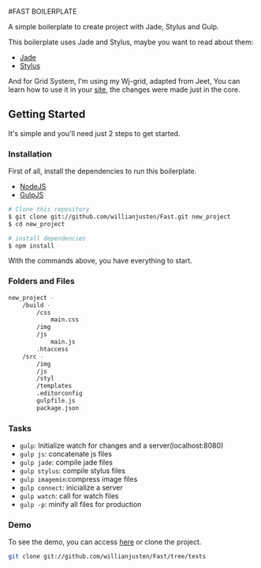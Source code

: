 #FAST BOILERPLATE

A simple boilerplate to create project with Jade, Stylus and Gulp.

This boilerplate uses Jade and Stylus, maybe you want to read about them:

- [Jade](http://jade-lang.com/)
- [Stylus](http://learnboost.github.io/stylus/)

And for Grid System, I'm using my Wj-grid, adapted from Jeet, You can learn how to use it in your [site](http://jeet.gs/), the changes were made just in the core.

## Getting Started

It's simple and you'll need just 2 steps to get started.

### Installation

First of all, install the dependencies to run this boilerplate.

- [NodeJS](http://nodejs.org/)
- [GulpJS](http://gulpjs.com/)


```sh
# Clone this repository
$ git clone git://github.com/willianjusten/Fast.git new_project
$ cd new_project

# install dependencies
$ npm install
```

With the commands above, you have everything to start.

### Folders and Files

```sh
new_project -
	/build -
		/css
			main.css
		/img
		/js
			main.js
		.htaccess
	/src -
		/img
		/js
		/styl
		/templates
		.editorconfig
		gulpfile.js
		package.json
```

### Tasks

- `gulp`: Initialize watch for changes and a server(localhost:8080)
- `gulp js`: concatenate js files
- `gulp jade`: compile jade files
- `gulp stylus`: compile stylus files
- `gulp imagemin`:compress image files
- `gulp connect`: inicialize a server
- `gulp watch`: call for watch files
- `gulp -p`: minify all files for production

### Demo

To see the demo, you can access [here](https://github.com/willianjusten/Fast/tree/tests) or clone the project.

```sh
git clone git://github.com/willianjusten/Fast/tree/tests
```




